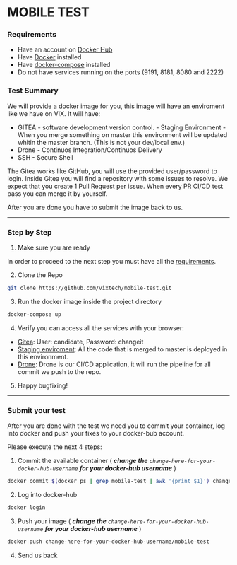 # MOBILE TEST

### Requirements
- Have an account on [Docker Hub](https://hub.docker.com/)
- Have [Docker](https://docs.docker.com/engine/install/) installed
- Have [docker-compose](https://docs.docker.com/compose/install/) installed
- Do not have services running on the ports (9191, 8181, 8080 and 2222)

### Test Summary

We will provide a docker image for you, this image will have an enviroment like we have on VIX. It will have:
- GITEA - software development version control. - Staging Environment - When you merge something on master this environment will be updated whitin the master branch. (This is not your dev/local env.)
- Drone - Continuos Integration/Continuos Delivery
- SSH - Secure Shell 

The Gitea works like GitHub, you will use the provided user/password to login. Inside Gitea you will find a repository with some issues to resolve. 
We expect that you create 1 Pull Request per issue. When every PR CI/CD test pass you can merge it by yourself. 

After you are done you have to submit the image back to us.

---

### Step by Step

1. Make sure you are ready

In order to proceed to the next step you must have all the [requirements](https://github.com/vixtech/mobile-test#requirements).

2. Clone the Repo

```bash
git clone https://github.com/vixtech/mobile-test.git
```

3. Run the docker image inside the project directory

```bash
docker-compose up

```

4. Verify you can access all the services with your browser:

- [Gitea](http://localhost:9191):  User: candidate, Password: changeit
- [Staging enviroment](http://localhost:8181): All the code that is merged to master is deployed in this environment.
- [Drone](http://localhost:8080): Drone is our CI/CD application, it will run the pipeline for all commit we push to the repo.

5. Happy bugfixing!

---

### Submit your test

After you are done with the test we need you to commit your container, log into docker and push your fixes to your docker-bub account.

Please execute the next 4 steps:

1. Commit the available container ( _**change the** `change-here-for-your-docker-hub-username` **for your docker-hub username**_ )

```bash
docker commit $(docker ps | grep mobile-test | awk '{print $1}') change-here-for-your-docker-hub-username/mobile-test
```

2. Log into docker-hub

```bash
docker login
```

3. Push your image ( _**change the** `change-here-for-your-docker-hub-username` **for your docker-hub username**_ )

```bash
docker push change-here-for-your-docker-hub-username/mobile-test
```

4. Send us back 
